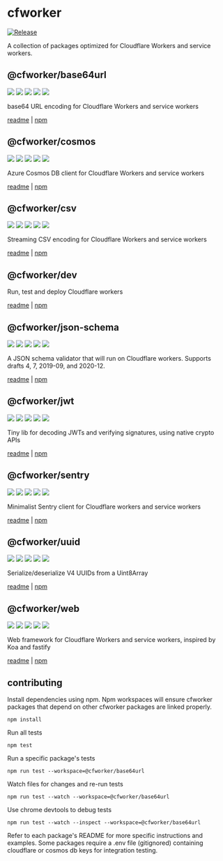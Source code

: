 # cfworker

[![Release](https://github.com/cfworker/cfworker/actions/workflows/release.yml/badge.svg)](https://github.com/cfworker/cfworker/actions/workflows/release.yml)

A collection of packages optimized for Cloudflare Workers and service workers.

## @cfworker/base64url

![](https://badgen.net/bundlephobia/minzip/@cfworker/base64url)
![](https://badgen.net/bundlephobia/min/@cfworker/base64url)
![](https://badgen.net/bundlephobia/dependency-count/@cfworker/base64url)
![](https://badgen.net/bundlephobia/tree-shaking/@cfworker/base64url)
![](https://badgen.net/npm/types/@cfworker/base64url?icon=typescript)

base64 URL encoding for Cloudflare Workers and service workers

[readme](https://github.com/cfworker/cfworker/tree/master/packages/base64url/README.md) | [npm](https://www.npmjs.com/package/@cfworker/base64url)

## @cfworker/cosmos

![](https://badgen.net/bundlephobia/minzip/@cfworker/cosmos)
![](https://badgen.net/bundlephobia/min/@cfworker/cosmos)
![](https://badgen.net/bundlephobia/dependency-count/@cfworker/cosmos)
![](https://badgen.net/bundlephobia/tree-shaking/@cfworker/cosmos)
![](https://badgen.net/npm/types/@cfworker/cosmos?icon=typescript)

Azure Cosmos DB client for Cloudflare Workers and service workers

[readme](https://github.com/cfworker/cfworker/tree/master/packages/cosmos/README.md) | [npm](https://www.npmjs.com/package/@cfworker/cosmos)

## @cfworker/csv

![](https://badgen.net/bundlephobia/minzip/@cfworker/csv)
![](https://badgen.net/bundlephobia/min/@cfworker/csv)
![](https://badgen.net/bundlephobia/dependency-count/@cfworker/csv)
![](https://badgen.net/bundlephobia/tree-shaking/@cfworker/csv)
![](https://badgen.net/npm/types/@cfworker/csv?icon=typescript)

Streaming CSV encoding for Cloudflare Workers and service workers

[readme](https://github.com/cfworker/cfworker/tree/master/packages/csv/README.md) | [npm](https://www.npmjs.com/package/@cfworker/csv)

## @cfworker/dev

Run, test and deploy Cloudflare workers

[readme](https://github.com/cfworker/cfworker/tree/master/packages/dev/README.md) | [npm](https://www.npmjs.com/package/@cfworker/dev)

## @cfworker/json-schema

![](https://badgen.net/bundlephobia/minzip/@cfworker/json-schema)
![](https://badgen.net/bundlephobia/min/@cfworker/json-schema)
![](https://badgen.net/bundlephobia/dependency-count/@cfworker/json-schema)
![](https://badgen.net/bundlephobia/tree-shaking/@cfworker/json-schema)
![](https://badgen.net/npm/types/@cfworker/json-schema?icon=typescript)

A JSON schema validator that will run on Cloudflare workers. Supports drafts 4, 7, 2019-09, and 2020-12.

[readme](https://github.com/cfworker/cfworker/tree/master/packages/json-schema/README.md) | [npm](https://www.npmjs.com/package/@cfworker/json-schema)

## @cfworker/jwt

![](https://badgen.net/bundlephobia/minzip/@cfworker/jwt)
![](https://badgen.net/bundlephobia/min/@cfworker/jwt)
![](https://badgen.net/bundlephobia/dependency-count/@cfworker/jwt)
![](https://badgen.net/bundlephobia/tree-shaking/@cfworker/jwt)
![](https://badgen.net/npm/types/@cfworker/jwt?icon=typescript)

Tiny lib for decoding JWTs and verifying signatures, using native crypto APIs

[readme](https://github.com/cfworker/cfworker/tree/master/packages/jwt/README.md) | [npm](https://www.npmjs.com/package/@cfworker/jwt)

## @cfworker/sentry

![](https://badgen.net/bundlephobia/minzip/@cfworker/sentry)
![](https://badgen.net/bundlephobia/min/@cfworker/sentry)
![](https://badgen.net/bundlephobia/dependency-count/@cfworker/sentry)
![](https://badgen.net/bundlephobia/tree-shaking/@cfworker/sentry)
![](https://badgen.net/npm/types/@cfworker/sentry?icon=typescript)

Minimalist Sentry client for Cloudflare workers and service workers

[readme](https://github.com/cfworker/cfworker/tree/master/packages/sentry/README.md) | [npm](https://www.npmjs.com/package/@cfworker/sentry)

## @cfworker/uuid

![](https://badgen.net/bundlephobia/minzip/@cfworker/uuid)
![](https://badgen.net/bundlephobia/min/@cfworker/uuid)
![](https://badgen.net/bundlephobia/dependency-count/@cfworker/uuid)
![](https://badgen.net/bundlephobia/tree-shaking/@cfworker/uuid)
![](https://badgen.net/npm/types/@cfworker/uuid?icon=typescript)

Serialize/deserialize V4 UUIDs from a Uint8Array

[readme](https://github.com/cfworker/cfworker/tree/master/packages/uuid/README.md) | [npm](https://www.npmjs.com/package/@cfworker/uuid)

## @cfworker/web

![](https://badgen.net/bundlephobia/minzip/@cfworker/web)
![](https://badgen.net/bundlephobia/min/@cfworker/web)
![](https://badgen.net/bundlephobia/dependency-count/@cfworker/web)
![](https://badgen.net/bundlephobia/tree-shaking/@cfworker/web)
![](https://badgen.net/npm/types/@cfworker/web?icon=typescript)

Web framework for Cloudflare Workers and service workers, inspired by Koa and fastify

[readme](https://github.com/cfworker/cfworker/tree/master/packages/web/README.md) | [npm](https://www.npmjs.com/package/@cfworker/web)

## contributing

Install dependencies using npm. Npm workspaces will ensure cfworker packages that depend on other cfworker packages are linked properly.

```
npm install
```

Run all tests

```
npm test
```

Run a specific package's tests

```
npm run test --workspace=@cfworker/base64url
```

Watch files for changes and re-run tests

```
npm run test --watch --workspace=@cfworker/base64url
```

Use chrome devtools to debug tests

```
npm run test --watch --inspect --workspace=@cfworker/base64url
```

Refer to each package's README for more specific instructions and examples.
Some packages require a .env file (gitignored) containing cloudflare or cosmos db keys for integration testing.
